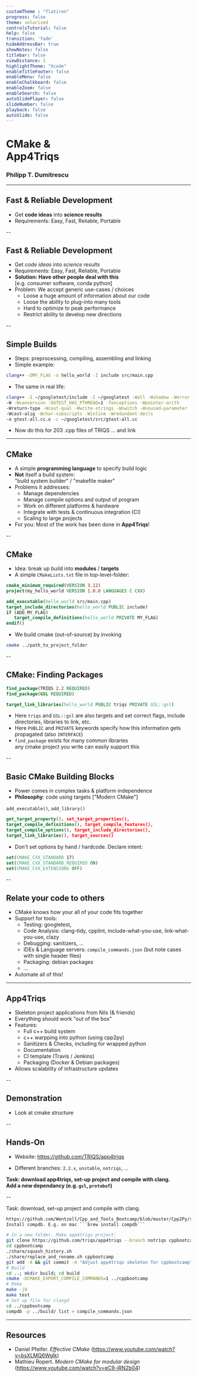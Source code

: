 ```yaml
---
customTheme : "flatiron"
progress: false
theme: solarized
controlsTutorial: false
help: false
transition: 'fade'
hideAddressBar: true
showNotes: false
titlebar: false
viewDistance: 1
highlightTheme: "Xcode"
enableTitleFooter: false
enableMenu: false
enableChalkboard: false
enableZoom: false
enableSearch: false
autoSlidePlayer: false
slideNumber: false
playback: false
autoSlide: false
---
```


# CMake & <br> App4Triqs

### Philipp T. Dumitrescu

---

## Fast & Reliable Development
 
* Get **code ideas** into **science results** 
* Requirements: Easy, Fast, Reliable, Portable

--

## Fast & Reliable Development

* Get *code ideas* into *science results* 
* Requirements: Easy, Fast, Reliable, Portable
* **Solution: Have other people deal with this** <br> [e.g. consumer software, conda python]
* Problem: We accept generic use-cases / choices
    - Loose a huge amount of information about our code
    - Loose the ability to plug-into many tools
    - Hard to optimize to peak performance
    - Restrict ability to develop new directions

--

## Simple Builds

* Steps: preprocessing, compiling, assembling and linking
* Simple example:

```bash
clang++ -DMY_FLAG -o hello_world -I include src/main.cpp 
```

* The same in real life:

```bash
clang++ -I ~/googletest/include -I ~/googletest -Wall -Wshadow -Werror 
-W -Wconversion -DGTEST_HAS_PTHREAD=1 -fexceptions -Wpointer-arith
-Wreturn-type -Wcast-qual -Wwrite-strings -Wswitch -Wunused-parameter
-Wcast-alig -Wchar-subscripts -Winline -Wredundant-decls 
-o gtest-all.cc.o -c ~/googletest/src/gtest-all.cc
```

* Now do this for 203 .cpp files of TRIQS ... and link

---

## CMake

* A simple **programming language** to specify build logic
* **Not** itself a build system: <br>
"build system builder" / "makefile maker"
* Problems it addresses:
  - Manage dependencies
  - Manage compile options and output of program
  - Work on different platforms & hardware
  - Integrate with tests & continuous integration (CI)
  - Scaling to large projects
* For you: Most of the work has been done in **App4Triqs**!

--

## CMake

* Idea: break up build into **modules** / **targets**
* A simple ``CMakeLists.txt`` file in top-level-folder:

```cmake
cmake_minimum_required(VERSION 3.12)
project(my_hello_world VERSION 1.0.0 LANGUAGES C CXX)

add_executable(hello_world src/main.cpp)
target_include_directories(hello_world PUBLIC include)
if (ADD_MY_FLAG)
   target_compile_definitions(hello_world PRIVATE MY_FLAG)
endif()
````

* We build cmake (out-of-source) by invoking

```bash
cmake ../path_to_project_folder
```

--

## CMake: Finding Packages

```cmake
find_package(TRIQS 2.2 REQUIRED)
find_package(GSL REQUIRED)

target_link_libraries(hello_world PUBLIC triqs PRIVATE GSL::gsl)
```

* Here ```triqs``` and ```GSL::gsl``` are also targets and set correct flags, include directories, libraries to link, etc.
* Here ```PUBLIC``` and ```PRIVATE``` keywords specify how this information gets propagated (also ```INTERFACE```)
* ``find_package`` exists for many common libraries <br>
any cmake project you write can easily support this

--

## Basic CMake Building Blocks

* Power comes in complex tasks & platform independence 
*  **Philosophy**: code using targets ["Modern CMake"]

`add_executable()`, `add_library()`

```cmake
get_target_property(), set_target_properties(),
target_compile_definitions(), target_compile_features(),
target_compile_options(), target_include_directories(), 
target_link_libraries(), target_sources()
```
* Don't set options by hand / hardcode. Declare intent:
```cmake
set(CMAKE_CXX_STANDARD 17)
set(CMAKE_CXX_STANDARD_REQUIRED ON)
set(CMAKE_CXX_EXTENSIONS OFF)
```

--

## Relate your code to others

* CMake knows how your all of your code fits together
* Support for tools:  
  - Testing: googletest, 
  - Code Analysis: clang-tidy, cpplint, include-what-you-use, link-what-you-use, clazy
  - Debugging: sanitizers, ...
  - IDEs & Language servers: `compile_commands.json` (but note cases with single header files)
  - Packaging: debian packages
  - ...
* Automate all of this!

---

## App4Triqs

* Skeleton project applications from Nils (& friends)
* Everything should work "out of the box"
* Features: 
  - Full c++ build system
  - c++ warpping into python (using cpp2py)
  - Sanitizers & Checks, including for wrapped python
  - Documentation
  - CI template (Travis / Jenkins) 
  - Packaging (Docker & Debian packages)
* Allows scalability of infrastructure updates

--

## Demonstration

* Look at cmake structure

--

## Hands-On

* Website: https://github.com/TRIQS/app4triqs

* Different branches: `2.2.x`, `unstable`, `notriqs`, ...

**Task: download app4triqs, set-up project and compile with clang.<br> Add a new dependancy (e.g. `gsl`, `protobuf`)**

--

Task: download, set-up project and compile with clang.

```txt
https://github.com/Wentzell/Cpp_and_Tools_Bootcamp/blob/master/Cpp2Py/slides.md
Install compdb. E.g. on mac ```brew install compdb```
```

```bash
# In a new folder. Make app4triqs project:
git clone https://github.com/triqs/app4triqs --branch notriqs cppbootcamp
cd cppbootcamp
./share/squash_history.sh
./share/replace_and_rename.sh cppbootcamp
git add -A && git commit -m "Adjust app4triqs skeleton for cppbootcamp"
# Build
cd ..; mkdir build; cd build
cmake -DCMAKE_EXPORT_COMPILE_COMMANDS=1 ../cppbootcamp
# Make
make -j8
make test
# Set up file for clangd
cd ../cppbootcamp
compdb -p ../build/ list > compile_commands.json
```

---

## Resources 

* Daniel Pfeifer. *Effective CMake* (https://www.youtube.com/watch?v=bsXLMQ6WgIk)
* Mathieu Ropert. *Modern CMake for modular design* (https://www.youtube.com/watch?v=eC9-iRN2b04)


